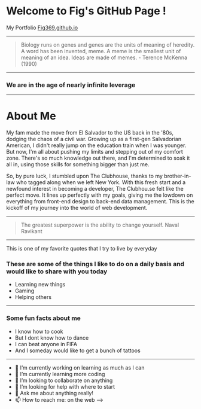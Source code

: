 # Welcome to Fig's GitHub Page ! 

My Portfolio <a href="https://www.Fig369.github.io" target="_blank">Fig369.github.io</a>

---

>Biology runs on genes and genes are the units of meaning of heredity. A word has been invented, meme. A meme is the smallest unit of meaning of an idea. Ideas are made of memes. - Terence McKenna (1990)

---

### We are in the age of nearly infinite leverage

---

# **About Me**

My fam made the move from El Salvador to the US back in the '80s, dodging the chaos of a civil war. Growing up as a first-gen Salvadorian American, I didn't really jump on the education train when I was younger. But now, I'm all about pushing my limits and stepping out of my comfort zone. There's so much knowledge out there, and I'm determined to soak it all in, using those skills for something bigger than just me.

So, by pure luck, I stumbled upon The Clubhouse, thanks to my brother-in-law who tagged along when we left New York. With this fresh start and a newfound interest in becoming a developer, The Clubhou.se felt like the perfect move. It lines up perfectly with my goals, giving me the lowdown on everything from front-end design to back-end data management. This is the kickoff of my journey into the world of web development.

---


>  The greatest superpower is the ability to change yourself. Naval Ravikant


---

This is one of my favorite quotes that I try to live by everyday



### These are some of the things I like to do on a daily basis and would like to share with you today

* Learning new things
* Gaming
* Helping others
***



### Some fun facts about me

- I know how to cook
- But I dont know how to dance
- I can beat anyone in FIFA
- And I someday would like to get a bunch of tattoos

---


- 🔭 I’m currently working on learning as much as I can 
- 🌱 I’m currently learning more coding
- 👯 I’m looking to collaborate on anything
- 🤔 I’m looking for help with where to start 
- 💬 Ask me about anything really!
- 📫 How to reach me: on the web
-->

